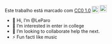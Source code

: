 <p xmlns:cc="http://creativecommons.org/ns#" >Este trabalho está marcado com <a href="https://creativecommons.org/publicdomain/zero/1.0/?ref=chooser-v1" target="_blank" rel="license noopener noreferrer" style="display:inline-block;">CC0 1.0<img style="height:22px!important;margin-left:3px;vertical-align:text-bottom; " src="https://mirrors.creativecommons.org/presskit/icons/cc.svg?ref=chooser-v1" alt=""><img style="height:22px!important;margin-left:3px;vertical -align:texto inferior;" src="https://mirrors.creativecommons.org/presskit/icons/zero.svg?ref=chooser-v1" alt=""></a></p>









- 👋 Hi, I’m @LeParo
- 👀 I’m interested in enter in college
- 💞️ I’m looking to collaborate help the next.
- ⚡ Fun facti like music

<!---
LeParo/LeParo is a ✨ special ✨ repository because its `README.md` (this file) appears on your GitHub profile.
You can click the Preview link to take a look at your changes.
--->
